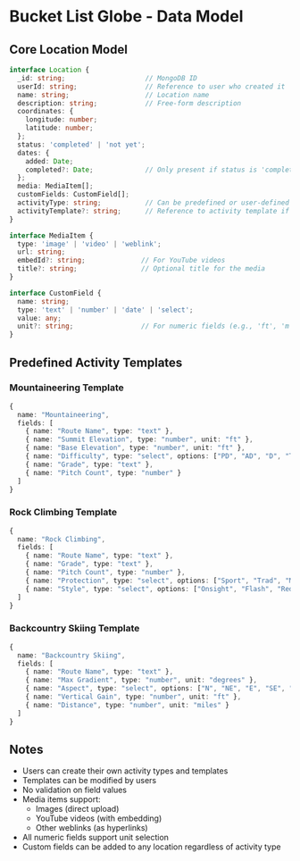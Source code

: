 # Bucket List Globe - Data Model

## Core Location Model
```typescript
interface Location {
  _id: string;                    // MongoDB ID
  userId: string;                 // Reference to user who created it
  name: string;                   // Location name
  description: string;            // Free-form description
  coordinates: {
    longitude: number;
    latitude: number;
  };
  status: 'completed' | 'not yet';
  dates: {
    added: Date;
    completed?: Date;             // Only present if status is 'completed'
  };
  media: MediaItem[];
  customFields: CustomField[];
  activityType: string;           // Can be predefined or user-defined
  activityTemplate?: string;      // Reference to activity template if used
}

interface MediaItem {
  type: 'image' | 'video' | 'weblink';
  url: string;
  embedId?: string;              // For YouTube videos
  title?: string;                // Optional title for the media
}

interface CustomField {
  name: string;
  type: 'text' | 'number' | 'date' | 'select';
  value: any;
  unit?: string;                 // For numeric fields (e.g., 'ft', 'm')
}
```

## Predefined Activity Templates

### Mountaineering Template
```typescript
{
  name: "Mountaineering",
  fields: [
    { name: "Route Name", type: "text" },
    { name: "Summit Elevation", type: "number", unit: "ft" },
    { name: "Base Elevation", type: "number", unit: "ft" },
    { name: "Difficulty", type: "select", options: ["PD", "AD", "D", "TD", "ED"] },
    { name: "Grade", type: "text" },
    { name: "Pitch Count", type: "number" }
  ]
}
```

### Rock Climbing Template
```typescript
{
  name: "Rock Climbing",
  fields: [
    { name: "Route Name", type: "text" },
    { name: "Grade", type: "text" },
    { name: "Pitch Count", type: "number" },
    { name: "Protection", type: "select", options: ["Sport", "Trad", "Mixed"] },
    { name: "Style", type: "select", options: ["Onsight", "Flash", "Redpoint", "Pinkpoint"] }
  ]
}
```

### Backcountry Skiing Template
```typescript
{
  name: "Backcountry Skiing",
  fields: [
    { name: "Route Name", type: "text" },
    { name: "Max Gradient", type: "number", unit: "degrees" },
    { name: "Aspect", type: "select", options: ["N", "NE", "E", "SE", "S", "SW", "W", "NW"] },
    { name: "Vertical Gain", type: "number", unit: "ft" },
    { name: "Distance", type: "number", unit: "miles" }
  ]
}
```

## Notes
- Users can create their own activity types and templates
- Templates can be modified by users
- No validation on field values
- Media items support:
  - Images (direct upload)
  - YouTube videos (with embedding)
  - Other weblinks (as hyperlinks)
- All numeric fields support unit selection
- Custom fields can be added to any location regardless of activity type 